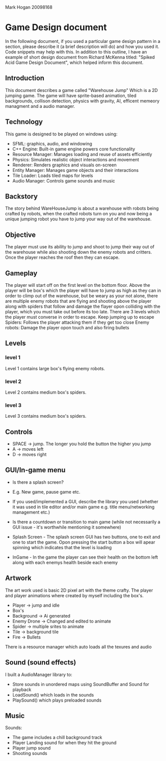 Mark Hogan
20098168
# Game Design document

In the following document, if you used a particular game design pattern in a section, please describe it (a brief description will do) and how you used it. Code snippets may help with this.
In addition to this outline, I have an example of short design document from Richard McKenna titled: "Spiked Acid Game Design Document", which helped inform this document.

## Introduction
This document describes a game called "Warehouse Jump" Which is a 2D jumping game. The game will have sprite-based animation, tiled backgrounds, collison detection, physics with gravity, AI, efficent memeory managment and a audio manager.


## Technology
This game is designed to be played on windows using:
* SFML: graphics, audio, and windowing
* C++ Engine: Built-in game engine powers core functionality
* Resource Manager: Manages loading and reuse of assets efficiently
* Physics: Simulates realistic object interactions and movement
* Renderer: Renders graphics and visuals on-screen
* Entity Manager: Manages game objects and their interactions
* Tile Loader: Loads tiled maps for levels
* Audio Manager: Controls game sounds and music

## Backstory
The story behind WareHouseJump is about a warehouse with robots being crafted by robots, when the crafted robots turn on you and now being a unique jumping robot you have to jump your way out of the warehouse.


## Objective
The player must use its ability to jump and shoot to jump their way out of the warehouse while also shooting down the enemy robots and critters. Once the player reaches the roof then they can escape.


## Gameplay
The player will start off on the first level on the bottom floor. Above the player will be box's which the player will have to jump as high as they can in order to climp out of the warehouse, but be weary as your not alone, there are multiple enemy robots that are flying and shooting above the player along with spiders that follow and damage the flayer opon colliding with the player, which you must take out before its too late. There are 3 levels which the player must converse in order to escape. Keep jumping up to escape
Spiders: Follows the player attacking them if they get too close
Enemy robots: Damage the player opon touch and also firing bullets

## Levels
### level 1
Level 1 contains large box's flying enemy robots.
### level 2 
Level 2 contains medium box's spiders.
### level 3
Level 3 contains medium box's spiders.

## Controls
* SPACE -> jump. The longer you hold the button the higher you jump
* A -> moves left
* D -> moves right

## GUI/In-game menu
* Is there a splash screen?
* E.g. New game, pause game etc.
* If you used/implemented a GUI, describe the library you used (whether it was used in tile editor and/or main game e.g. title menu/networking management etc.)
* Is there a countdown or transition to main game (while not necessarily a GUI issue - it's worthwhile mentioning it somewhere)

* Splash Screen - The splash screen GUI has two buttons, one to exit and one to start the game. Opon pressing the start button a box will apear spinning which indicates that the level is loading
* InGame - In the game the player can see their health on the bottom left along with each enemys health beside each enemy

## Artwork
The art work used is basic 2D pixel art with the theme crafty. The player and player animations where created by myself including the box's.

* Player -> jump and idle
* Box's
* Background -> Ai generated
* Enemy Drone -> Changed and edited to animate
* Spider -> multiple srites to animate
* Tile -> background tile
* Fire -> Bullets

There is a resource manager which auto loads all the texures and audio

## Sound (sound effects)
I built a AudioManager library to: 
* Store sounds in unordered maps using SoundBuffer and Sound for playback
* LoadSound() which loads in the sounds
* PlaySound() which plays preloaded sounds



## Music
Sounds:
* The game includes a chill background track
* Player Landing sound for when they hit the ground
* Player jump sound
* Shooting sounds
